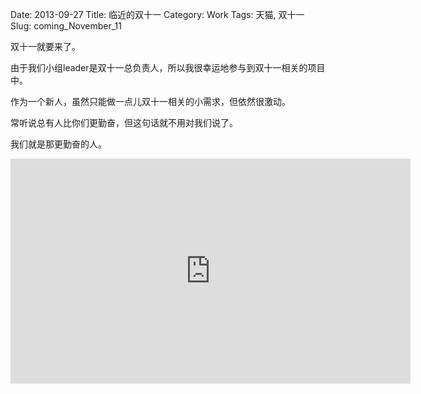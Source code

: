 Date: 2013-09-27
Title: 临近的双十一
Category: Work
Tags: 天猫, 双十一
Slug: coming_November_11

双十一就要来了。

由于我们小组leader是双十一总负责人，所以我很幸运地参与到双十一相关的项目中。

作为一个新人，虽然只能做一点儿双十一相关的小需求，但依然很激动。

常听说总有人比你们更勤奋，但这句话就不用对我们说了。

我们就是那更勤奋的人。

<iframe height=360 width=640 src="http://cloud.video.taobao.com/play/u/1067522205/e/1/t/1/p/1/10653872.swf" frameborder=0 quality="best" allowfullscreen></iframe>